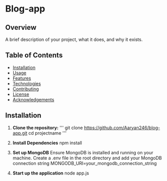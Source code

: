 # Blog-app

## Overview

A brief description of your project, what it does, and why it exists.

## Table of Contents

- [Installation](#installation)
- [Usage](#usage)
- [Features](#features)
- [Technologies](#technologies)
- [Contributing](#contributing)
- [License](#license)
- [Acknowledgements](#acknowledgements)

## Installation

1. **Clone the repository:**
'''
git clone https://github.com/Aaryan246/blog-app.git
cd projectname
'''

3. **Install Dependencies**
npm install

4. **Set up MongoDB**
Ensure MongoDB is installed and running on your machine.
Create a .env file in the root directory and add your MongoDB connection string
MONGODB_URI=your_mongodb_connection_string

5. **Start up the application**
node app.js

